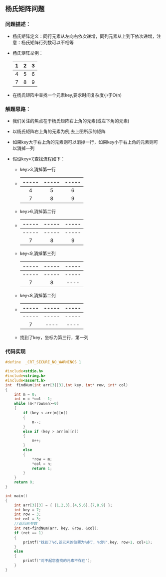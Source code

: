 ## 杨氏矩阵问题

### 问题描述：

* 杨氏矩阵定义：同行元素从左向右依次递增，同列元素从上到下依次递增，注意：杨氏矩阵行列数可以不相等

* 杨氏矩阵举例：

  |  1   |  2   |  3   |
  | :--: | :--: | :--: |
  |  4   |  5   |  6   |
  |  7   |  8   |  9   |

* 在杨氏矩阵中查找一个元素key,要求时间复杂度小于O(n)

### 解题思路：

* 我们关注的焦点在于杨氏矩阵右上角的元素(或左下角的元素)

* 以杨氏矩阵右上角的元素为例,去上图所示的矩阵

* 如果key大于右上角的元素则可以消掉一行，如果key小于右上角的元素则可以消掉一列

* 假设key=7,查找流程如下：

  * key>3,消掉第一行

  * | ----- | ----- | ----- |
    | :---: | :---: | :---: |
    |   4   |   5   |   6   |
    |   7   |   8   |   9   |

  * key>6,消掉第二行

  * | ----- | ----- | ----- |
    | :---: | :---: | :---: |
    | ----- | ----- | ----- |
    |   7   |   8   |   9   |

  * key<9,消掉第三列

    | ----- | ----- | ----- |
    | :---: | :---: | :---: |
    | ----- | ----- | ----- |
    |   7   |   8   | ----  |

  * key<8,消掉第二列

  * | ----- | ----- | ----- |
    | :---: | :---: | :---: |
    | ----- | ----- | ----- |
    |   7   | ----  | ----  |

  * 找到了key，坐标为第三行，第一列

### 代码实现

```C
#define  _CRT_SECURE_NO_WARNINGS 1

#include<stdio.h>
#include<string.h>
#include<assert.h>
int  findNum(int arr[3][3],int key, int* row, int* col)
{
	int m = 0;
	int n = *col - 1;
	while (m<*row&&n>=0)
	{
		if (key < arr[m][n])
		{
			n--;
		}
		else if (key > arr[m][n])
		{
			m++;
		}
		else
		{
			*row = m;
			*col = n;
			return 1;
		}
	}
	return 0;
}

int main()
{
	int arr[3][3] = { {1,2,3},{4,5,6},{7,8,9} };
	int key = 7;
	int row = 3;
	int col = 3;
	//返回形参数
	int ret=findNum(arr, key, &row, &col);
	if (ret == 1)
	{
		printf("找到了%d,该元素的位置为%d行, %d列",key, row+1, col+1);
	}
	else
	{
		printf("对不起您查找的元素不存在");
	}
}
```


